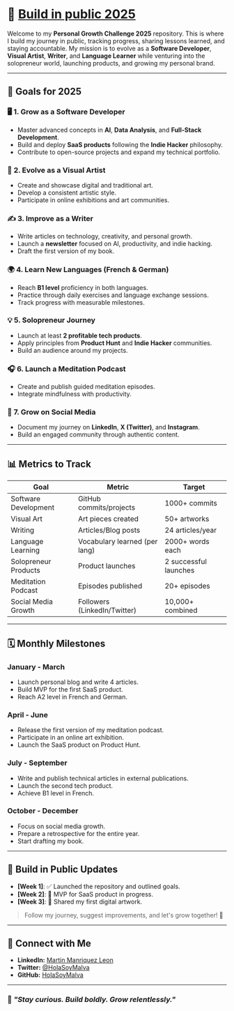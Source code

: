 # 🚀 [Build in public 2025](https://bfrhlk9eo5waf4odr.lite.vusercontent.net/)

Welcome to my **Personal Growth Challenge 2025** repository. This is where I build my journey in public, tracking progress, sharing lessons learned, and staying accountable. My mission is to evolve as a **Software Developer**, **Visual Artist**, **Writer**, and **Language Learner** while venturing into the solopreneur world, launching products, and growing my personal brand.

---

## 🎯 **Goals for 2025**

### 🖥️ **1. Grow as a Software Developer**
- Master advanced concepts in **AI**, **Data Analysis**, and **Full-Stack Development**.
- Build and deploy **SaaS products** following the **Indie Hacker** philosophy.
- Contribute to open-source projects and expand my technical portfolio.

### 🎨 **2. Evolve as a Visual Artist**
- Create and showcase digital and traditional art.
- Develop a consistent artistic style.
- Participate in online exhibitions and art communities.

### ✍️ **3. Improve as a Writer**
- Write articles on technology, creativity, and personal growth.
- Launch a **newsletter** focused on AI, productivity, and indie hacking.
- Draft the first version of my book.

### 🌍 **4. Learn New Languages (French & German)**
- Reach **B1 level** proficiency in both languages.
- Practice through daily exercises and language exchange sessions.
- Track progress with measurable milestones.

### 💡 **5. Solopreneur Journey**
- Launch at least **2 profitable tech products**.
- Apply principles from **Product Hunt** and **Indie Hacker** communities.
- Build an audience around my projects.

### 🎧 **6. Launch a Meditation Podcast**
- Create and publish guided meditation episodes.
- Integrate mindfulness with productivity.

### 📱 **7. Grow on Social Media**
- Document my journey on **LinkedIn**, **X (Twitter)**, and **Instagram**.
- Build an engaged community through authentic content.

---

## 📊 **Metrics to Track**

| **Goal**               | **Metric**                    | **Target**           |
|------------------------|-------------------------------|----------------------|
| Software Development   | GitHub commits/projects       | 1000+ commits        |
| Visual Art             | Art pieces created            | 50+ artworks         |
| Writing                | Articles/Blog posts           | 24 articles/year     |
| Language Learning      | Vocabulary learned (per lang) | 2000+ words each     |
| Solopreneur Products   | Product launches              | 2 successful launches|
| Meditation Podcast     | Episodes published            | 20+ episodes         |
| Social Media Growth    | Followers (LinkedIn/Twitter)  | 10,000+ combined     |

---

## 🗓️ **Monthly Milestones**

### **January - March**
- Launch personal blog and write 4 articles.
- Build MVP for the first SaaS product.
- Reach A2 level in French and German.

### **April - June**
- Release the first version of my meditation podcast.
- Participate in an online art exhibition.
- Launch the SaaS product on Product Hunt.

### **July - September**
- Write and publish technical articles in external publications.
- Launch the second tech product.
- Achieve B1 level in French.

### **October - December**
- Focus on social media growth.
- Prepare a retrospective for the entire year.
- Start drafting my book.

---

## 🚀 **Build in Public Updates**

- **[Week 1]**: ✅ Launched the repository and outlined goals.
- **[Week 2]**: 🔨 MVP for SaaS product in progress.
- **[Week 3]**: 🎨 Shared my first digital artwork.

> Follow my journey, suggest improvements, and let's grow together! 🌟

---

## 🤝 **Connect with Me**
- **LinkedIn:** [Martin Manriquez Leon](https://www.linkedin.com/in/martin-manriquez/)
- **Twitter:** [@HolaSoyMalva](https://x.com/holasoymalva)
- **GitHub:** [HolaSoyMalva](https://github.com/holasoymalva)

---

### 🚀 *"Stay curious. Build boldly. Grow relentlessly."*
